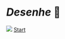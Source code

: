# _Desenhe_  🥰
![](https://media.tenor.com/GEOcrqGRc84AAAAj/love-happy.gif)      [Start](https://arhalfox.github.io/Gartck/) 
